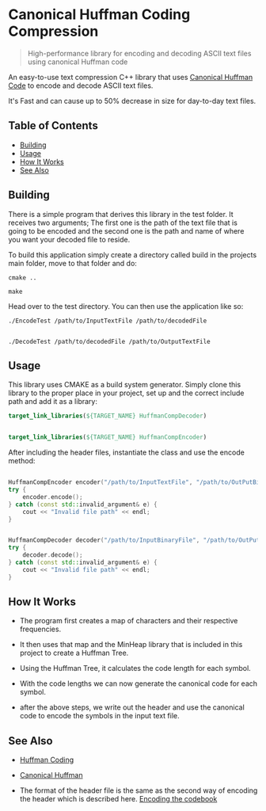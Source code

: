 # Canonical Huffman Coding Compression
> High-performance library for encoding and decoding ASCII text files using canonical Huffman code

An easy-to-use text compression C++ library that uses [Canonical Huffman Code](https://en.wikipedia.org/wiki/Canonical_Huffman_code) to encode and decode ASCII text files.

It's Fast and can cause up to 50% decrease in size for day-to-day text files.

## Table of Contents
- [Building](#Building)
- [Usage](#Usage)
- [How It Works](#How-It-Works)
- [See Also](#see-also)

## Building

There is a simple program that derives this library in the test folder.
It receives two arguments; The first one is the path of the text file that is going to be encoded and the second one is the path and name of where you want your decoded file to reside.

To build this application simply create a directory called build in the projects main folder, move to that folder and do:
```shell
cmake ..

make
```
Head over to the test directory.
You can then use the application like so:
```shell
./EncodeTest /path/to/InputTextFile /path/to/decodedFile


./DecodeTest /path/to/decodedFile /path/to/OutputTextFile
```

## Usage

This library uses CMAKE as a build system generator. Simply clone this library to the proper place in your project, set up and the correct include path and add it as a library:

```CMake
target_link_libraries(${TARGET_NAME} HuffmanCompDecoder)


target_link_libraries(${TARGET_NAME} HuffmanCompEncoder)
```

After including the header files, instantiate the class and use the encode method:
```cpp

HuffmanCompEncoder encoder("/path/to/InputTextFile", "/path/to/OutPutBinaryFile");
try {
	encoder.encode();
} catch (const std::invalid_argument& e) {
	cout << "Invalid file path" << endl;
}


HuffmanCompDecoder decoder("/path/to/InputBinaryFile", "/path/to/OutPutTextFile");
try {
	decoder.decode();
} catch (const std::invalid_argument& e) {
	cout << "Invalid file path" << endl;
}

```

## How It Works

* The program first creates a map of characters and their respective frequencies.

* It then uses that map and the MinHeap library that is included in this project to create a Huffman Tree.

* Using the Huffman Tree, it calculates the code length for each symbol.

* With the code lengths we can now generate the canonical code for each symbol.

* after the above steps, we write out the header and use the canonical code to encode the symbols in the input text file.


## See Also

* [Huffman Coding](https://en.wikipedia.org/wiki/Huffman_coding)

* [Canonical Huffman](https://en.wikipedia.org/wiki/Canonical_Huffman_code)

* The format of the header file is the same as the second way of encoding the header which is described here. [Encoding the codebook](https://en.wikipedia.org/wiki/Canonical_Huffman_code#Encoding_the_codebook)


